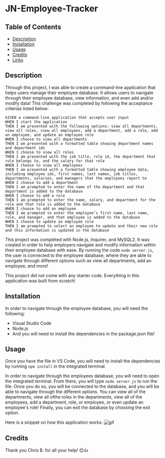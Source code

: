 # JN-Employee-Tracker


## Table of Contents
- [Description](#description)
- [Installation](#installation)
- [Usage](#usage)
- [Credits](#credits)
- [Links](#links)


## Description

Through this project, I was able to create a command-line application that helps users manage their employee database. It allows users to navigate through their employee database, view information, and even add and/or modify data! This challenge was completed by following the acceptance criterias listed below:


```
GIVEN a command-line application that accepts user input
WHEN I start the application
THEN I am presented with the following options: view all departments, view all roles, view all employees, add a department, add a role, add an employee, and update an employee role
WHEN I choose to view all departments
THEN I am presented with a formatted table showing department names and department ids
WHEN I choose to view all roles
THEN I am presented with the job title, role id, the department that role belongs to, and the salary for that role
WHEN I choose to view all employees
THEN I am presented with a formatted table showing employee data, including employee ids, first names, last names, job titles, departments, salaries, and managers that the employees report to
WHEN I choose to add a department
THEN I am prompted to enter the name of the department and that department is added to the database
WHEN I choose to add a role
THEN I am prompted to enter the name, salary, and department for the role and that role is added to the database
WHEN I choose to add an employee
THEN I am prompted to enter the employee’s first name, last name, role, and manager, and that employee is added to the database
WHEN I choose to update an employee role
THEN I am prompted to select an employee to update and their new role and this information is updated in the database 
```

This project was completed with Node.js, Inquirer, and MySQL2. It was created in order to help employers navigate and modify information within their employee database with ease. By running the code ```node server.js```, the user is connected to the employee database, where they are able to navigate through different options such as view all departments, add an employee, and more!

This project did not come with any starter code. Everything in this application was built from scratch!


## Installation

In order to navigate through the employee database, you will need the following:

- Visual Studio Code <br>
- Node.js <br>
- And you will need to install the dependencies in the package.json file!


## Usage

Once you have the file in VS Code, you will need to install the dependencies by 
running ```npm install``` in the integrated terminal.


In order to navigate through the employees database, you will need to open the integrated terminal. From there, you will type ```node server.js``` to run the file. Once you do so, you will be connected to the database, and you will be able to navigate through the different options. You can view all of the departments, view all ofthe roles in the departments, view all of the employees, add a department, role, or employee, or even update an employee's role! Finally, you can exit the database by choosing the exit option.

Here is a snippet on how this application works:
![gif]()

## Credits

Thank you Chris B. for all your help! 😊👍
